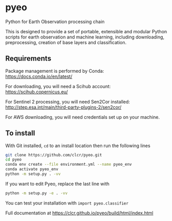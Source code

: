 # pyeo
Python for Earth Observation processing chain

This is designed to provide a set of portable, extensible and modular Python scripts for earth observation and machine learning,
including downloading, preprocessing, creation of base layers and classification.

## Requirements
Package management is performed by Conda: https://docs.conda.io/en/latest/

For downloading, you will need a Scihub account: https://scihub.copernicus.eu/

For Sentinel 2 processing, you will need Sen2Cor installed: http://step.esa.int/main/third-party-plugins-2/sen2cor/

For AWS downloading, you will need credentials set up on your machine.

## To install

With Git installed, `cd` to an install location then run the following lines

```bash
git clone https://github.com/clcr/pyeo.git
cd pyeo
conda env create --file environment.yml --name pyeo_env
conda activate pyeo_env
python -m setup.py . -vv
```

If you want to edit Pyeo, replace the last line with

```bash
python -m setup.py -e . -vv
```

You can test your installation with
`import pyeo.classifier`

Full documentation at https://clcr.github.io/pyeo/build/html/index.html
